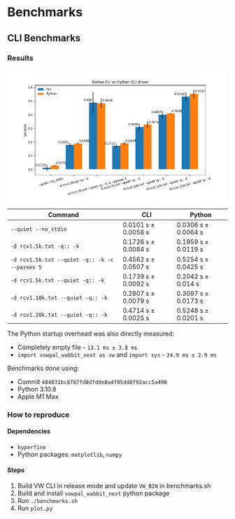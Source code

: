 # Benchmarks

## CLI Benchmarks

### Results

![Results](plot.png "Results")

| Command | CLI | Python |
| --- | --- | --- |
| `--quiet --no_stdin` | 0.0101 s ± 0.0058 s | 0.0306 s ± 0.0064 s |
| `-d rcv1.5k.txt -q:: -k` | 0.1726 s ± 0.0084 s | 0.1959 s ± 0.0119 s |
| `-d rcv1.5k.txt --quiet -q:: -k -c --passes 5` | 0.4562 s ± 0.0507 s | 0.5254 s ± 0.0425 s |
| `-d rcv1.5k.txt --quiet -q:: -k` | 0.1739 s ± 0.0092 s | 0.2042 s ± 0.014 s |
| `-d rcv1.10k.txt --quiet -q:: -k` | 0.2807 s ± 0.0079 s | 0.3097 s ± 0.0173 s |
| `-d rcv1.20k.txt --quiet -q:: -k` | 0.4714 s ± 0.0025 s | 0.5248 s ± 0.0201 s |

The Python startup overhead was also directly measured:

- Completely empty file - `13.1 ms ± 3.8 ms`
- `import vowpal_wabbit_next as vw` and `import sys` - `24.9 ms ± 2.9 ms`

Benchmarks done using:
- Commit `484031bc8787fd8dfdde8a4f05dd8f92acc5a490`
- Python 3.10.8
- Apple M1 Max

### How to reproduce

#### Dependencies

- `hyperfine`
- Python packages: `matplotlib`, `numpy`

#### Steps

1. Build VW CLI in release mode and update `VW_BIN` in benchmarks.sh
2. Build and install `vowpal_wabbit_next` python package
3. Run `./benchmarks.sh`
4. Run `plot.py`
